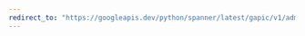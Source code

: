 ```yaml
---
redirect_to: "https://googleapis.dev/python/spanner/latest/gapic/v1/admin_database_api.html"
---
```


